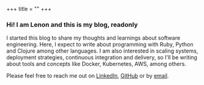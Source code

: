 +++
title = ""
+++

### Hi! I am Lenon and this is my blog, readonly

I started this blog to share my thoughts and learnings about software
engineering. Here, I expect to write about programming with Ruby, Python and
Clojure among other languages. I am also interested in scaling systems,
deployment strategies, continuous integration and delivery, so I'll be writing
about tools and concepts like Docker, Kubernetes, AWS, among others.

Please feel free to reach me out on [LinkedIn][1], [GitHub][2] or by [email][3].

[1]: https://www.linkedin.com/in/lenonmarcel/
[2]: https://github.com/lenon
[3]: mailto:hi@readonly.dev.br?subject=Hi,%20Lenon!%20%F0%9F%91%8B
